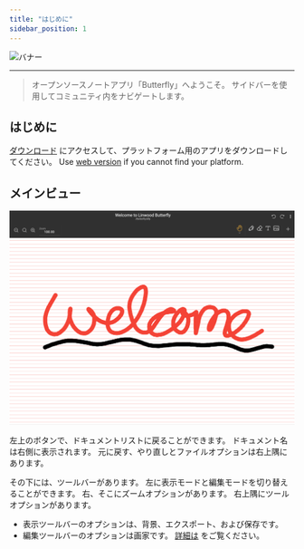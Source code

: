 ```yaml
---
title: "はじめに"
sidebar_position: 1
---
```


![バナー](/img/banner.png)

---

> オープンソースノートアプリ「Butterfly」へようこそ。 サイドバーを使用してコミュニティ内をナビゲートします。

## はじめに

[ダウンロード](/downloads) にアクセスして、プラットフォーム用のアプリをダウンロードしてください。 Use [web version](https://v1.web.butterfly.linwood.dev) if you cannot find your platform.

## メインビュー

![メインビュー](main.png)

左上のボタンで、ドキュメントリストに戻ることができます。 ドキュメント名は右側に表示されます。 元に戻す、やり直しとファイルオプションは右上隅にあります。

その下には、ツールバーがあります。 左に表示モードと編集モードを切り替えることができます。 右、そこにズームオプションがあります。 右上隅にツールオプションがあります。

- 表示ツールバーのオプションは、背景、エクスポート、および保存です。
- 編集ツールバーのオプションは画家です。 [詳細は](background/intro) をご覧ください。
